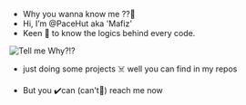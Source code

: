 - Why you wanna know me ??🗿
- Hi, I’m @PaceHut 
   aka 'Mafiz'
- Keen 🚀 to know the logics behind every code.

![Tell me Why?!?](https://media.giphy.com/media/VDB85YZsrqMXx3c7DE/giphy.gif)

- just doing some projects ☠️ well you can find in my repos


- But you ✔️can (can't🚫) reach me now

<!---
PaceHut/PaceHut is a ✨ special ✨ repository because its `README.md` (this file) appears on your GitHub profile.
You can click the Preview link to take a look at your changes.
--->
